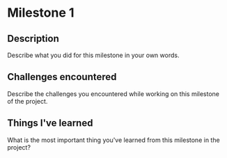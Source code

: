 # Milestone 1

## Description
Describe what you did for this milestone in your own words.

## Challenges encountered
Describe the challenges you encountered while working on this milestone of the project.

## Things I've learned
What is the most important thing you've learned from this milestone in the project?
